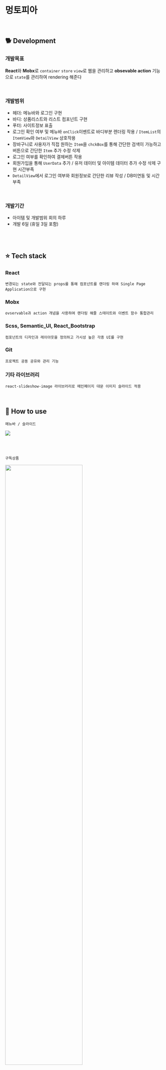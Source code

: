 # 멍토피아 

<br/>

## 🐕 Development
### 개발목표  
**React**와 **Mobx**로 `container` `store` `view`로 웹을 관리하고 **obsevable action** 기능으로 `state`를 관리하여 rendering 해준다  
		
<br/>

### 개발범위  
- 헤더: 메뉴바와 로그인 구현	
- 바디: 상품리스트와 리스트 컴포넌트 구현  
- 푸터: 사이트정보 표출  
- 로그인 확인 여부 및 메뉴바 `onClick`이벤트로 바디부분 렌더링 작용 / `ItemList`의 `ItemView`와 `DetailView` 상호작용  
- 장바구니로 사용자가 직접 원하는 `Item`을 `chckBox`를 통해 간단한 검색이 가능하고 버튼으로 간단한 `Item` 추가 수정 삭제  
- 로그인 여부를 확인하여 결제버튼 작용  
- 회원가입을 통해 `UserData` 추가 / 유저 데이터 및 아이템 데이터 추가 수정 삭제 구현 시간부족
- `DetailView`에서 로그인 여부와 회원정보로 간단한 리뷰 작성 / DB미연동 및 시간부족  
	
<br/>
	
### 개발기간  
- 아이템 및 개발범위 회의 하루  
- 개발 6일 (휴일 3일 포함)  

<br/>
<br/>


## ⭐️ Tech stack  
### React  
	변경되는 state와 전달되는 props를 통해 컴포넌트를 랜더링 하여 Single Page Application으로 구현  
	
	
### Mobx  
	ovservable과 action 개념을 사용하여 랜더링 해줄 스테이트와 이벤트 함수 통합관리  
	
	
### Scss, Semantic_UI, React_Bootstrap  
	컴포넌트의 디자인과 레이아웃을 정의하고 가시성 높은 각종 UI를 구현  
	
	
### Git  
	프로젝트 공동 공유와 관리 기능  
	
	
### 기타 라이브러리  
	react-slideshow-image 라이브러리로 메인페이지 대문 이미지 슬라이드 적용  

<br />

## 🐝 How to use
	메뉴바 / 슬라이드
![](./assets/slide_nav.gif.gif)
<!-- <img src="./assets/slide_nav.gif"> -->
<br />
<br />

	구독상품
<img src="./assets/main_sub.gif.gif" width="70%">
<br />
<br />

	Checkbox
<img src="./assets/sub_checkbox.gif">
<br />
<br />

	장바구니 / 결제
<img src="./assets/sp_cart.gif">
<br />
<br />

	로그인
<img src="./assets/login.gif">
<br />
<br />
